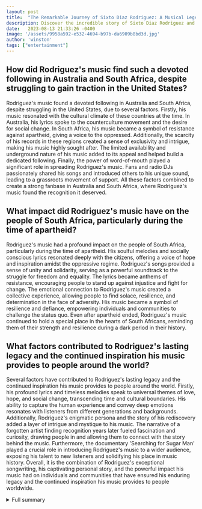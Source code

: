 ```yaml
---
layout: post
title:  "The Remarkable Journey of Sixto Diaz Rodriguez: A Musical Legend"
description: Discover the incredible story of Sixto Diaz Rodriguez and his international rise to fame.
date:   2023-08-13 21:33:26 -0400
image: '/assets/9958a592-e532-4694-b97b-da6909b8bd3d.jpg'
author: 'winston'
tags: ["entertainment"]
---
```


## How did Rodriguez's music find such a devoted following in Australia and South Africa, despite struggling to gain traction in the United States?
Rodriguez's music found a devoted following in Australia and South Africa, despite struggling in the United States, due to several factors. Firstly, his music resonated with the cultural climate of these countries at the time. In Australia, his lyrics spoke to the counterculture movement and the desire for social change. In South Africa, his music became a symbol of resistance against apartheid, giving a voice to the oppressed. Additionally, the scarcity of his records in these regions created a sense of exclusivity and intrigue, making his music highly sought after. The limited availability and underground nature of his music added to its appeal and helped build a dedicated following. Finally, the power of word-of-mouth played a significant role in spreading Rodriguez's music. Fans and radio DJs passionately shared his songs and introduced others to his unique sound, leading to a grassroots movement of support. All these factors combined to create a strong fanbase in Australia and South Africa, where Rodriguez's music found the recognition it deserved.

## What impact did Rodriguez's music have on the people of South Africa, particularly during the time of apartheid?
Rodriguez's music had a profound impact on the people of South Africa, particularly during the time of apartheid. His soulful melodies and socially conscious lyrics resonated deeply with the citizens, offering a voice of hope and inspiration amidst the oppressive regime. Rodriguez's songs provided a sense of unity and solidarity, serving as a powerful soundtrack to the struggle for freedom and equality. The lyrics became anthems of resistance, encouraging people to stand up against injustice and fight for change. The emotional connection to Rodriguez's music created a collective experience, allowing people to find solace, resilience, and determination in the face of adversity. His music became a symbol of resilience and defiance, empowering individuals and communities to challenge the status quo. Even after apartheid ended, Rodriguez's music continued to hold a special place in the hearts of South Africans, reminding them of their strength and resilience during a dark period in their history.

## What factors contributed to Rodriguez's lasting legacy and the continued inspiration his music provides to people around the world?
Several factors have contributed to Rodriguez's lasting legacy and the continued inspiration his music provides to people around the world. Firstly, his profound lyrics and timeless melodies speak to universal themes of love, hope, and social change, transcending time and cultural boundaries. His ability to capture the human experience and convey deep emotions resonates with listeners from different generations and backgrounds. Additionally, Rodriguez's enigmatic persona and the story of his rediscovery added a layer of intrigue and mystique to his music. The narrative of a forgotten artist finding recognition years later fueled fascination and curiosity, drawing people in and allowing them to connect with the story behind the music. Furthermore, the documentary 'Searching for Sugar Man' played a crucial role in introducing Rodriguez's music to a wider audience, exposing his talent to new listeners and solidifying his place in music history. Overall, it is the combination of Rodriguez's exceptional songwriting, his captivating personal story, and the powerful impact his music had on individuals and communities that have ensured his enduring legacy and the continued inspiration his music provides to people worldwide.

<details>
  <summary>Full summary</summary>
In the world of music, there are few stories as remarkable as that of Sixto Diaz Rodriguez. Born on July 10, 1942, in Detroit, Michigan, Rodriguez's journey to international fame and recognition is one filled with intrigue, mystery, and extraordinary talent.<br><br>Rodriguez first burst onto the music scene in the late 1960s, releasing his debut single 'I'll Slip Away' under the name Rod Riguez. This Donovan-inspired track caught the attention of local producer Harry Balk, who recorded it for Impact Records. Balk then changed Rodriguez's name to Rod Riguez, setting the stage for what would become a legendary career.<br><br>Despite the early promise, Rodriguez's music failed to gain traction in the United States. His albums, 'Cold Fact' (1970) and 'Coming from Reality' (1971), received critical acclaim but struggled to find commercial success. Little did Rodriguez know that his music was making waves on the other side of the world.<br><br>It was in Australia that Rodriguez's music found an unexpected and devoted following. A handful of copies of his debut LP, 'Cold Fact,' made their way to Australia, where they fell into the hands of radio DJ Holger Brockman. Brockman, impressed by the enchanting sound of Rodriguez's music, began playing his song 'Sugar Man' on 2SM radio in Sydney. The response was overwhelming, and soon record stores across the continent were selling out of 'Cold Fact.' Rodriguez became a sensation in Australia, drawing crowds of thousands to his concerts.<br><br>But it was in South Africa that Rodriguez's music took on a whole new meaning. His soulful melodies and poignant lyrics resonated deeply with the South African people, who saw his music as a rallying cry against the oppressive apartheid regime. Rodriguez became the soundtrack to their lives, with his album 'Cold Fact' being hailed as one of the most famous records of all time in South Africa.<br><br>The story of Rodriguez's rise to fame in South Africa is as compelling as his music itself. For years, his whereabouts were shrouded in mystery, with fans desperate to find the man behind the music. Two men, Stephen Segerman and journalist Craig Bartholomew-Strydom, took it upon themselves to uncover the truth. Their tireless efforts paid off when they discovered that Rodriguez was living a quiet life as a laborer and office worker in Detroit. The news of Rodriguez's rediscovery spread like wildfire, and in 1998, he embarked on a triumphant tour of South Africa, playing sold-out shows to adoring fans.<br><br>Rodriguez's journey was not without its challenges. Despite his newfound fame, he remained humble and down-to-earth, living a simple life in the same modest Detroit house for over 40 years. He had no car, no computer, and no television. It wasn't until his daughter Regan insisted he get a cellphone that Rodriguez begrudgingly entered the modern age.<br><br>Throughout his career, Rodriguez remained a true artist, dedicated to his craft and his fans. Despite his limited vision due to glaucoma, he continued to tour and perform, captivating audiences around the world. He always referred to his bands as 'covers of my own songs,' boasting a roster of notable musicians from various countries.<br><br>Today, Rodriguez's music continues to inspire and resonate with countless people across the globe. His story was immortalized in the Oscar-winning documentary 'Searching for Sugar Man,' which brought his music to a wider audience and solidified his place in music history.<br><br>Sadly, on August 8, 2023, Sixto Diaz Rodriguez passed away at the age of 81. His legacy, however, will live on forever. His music will continue to be cherished and celebrated, and his remarkable journey will serve as a testament to the power of perseverance, artistic brilliance, and the enduring impact of music.<br><br>Rest in peace, Rodriguez. Your music will forever be the soundtrack to our lives.
</details>
